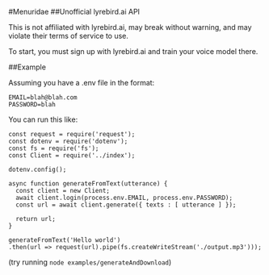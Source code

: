 #Menuridae
##Unofficial lyrebird.ai API

This is not affiliated with lyrebird.ai, may break without warning, and may violate their terms of service to use. 

To start, you must sign up with lyrebird.ai and train your voice model there.

##Example

Assuming you have a .env file in the format:

    EMAIL=blah@blah.com
    PASSWORD=blah

You can run this like:


    const request = require('request');
    const dotenv = require('dotenv');
    const fs = require('fs');
    const Client = require('../index');

    dotenv.config();

    async function generateFromText(utterance) {
      const client = new Client;
      await client.login(process.env.EMAIL, process.env.PASSWORD);
      const url = await client.generate({ texts : [ utterance ] });

      return url;
    }

    generateFromText('Hello world')
    .then(url => request(url).pipe(fs.createWriteStream('./output.mp3')));

(try running `node examples/generateAndDownload`)
